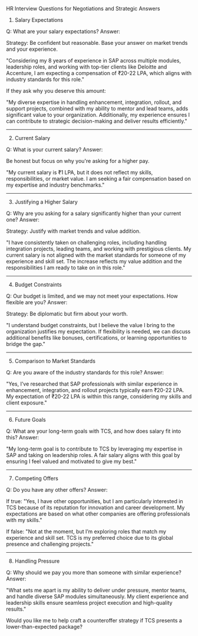HR Interview Questions for Negotiations and Strategic Answers

1. Salary Expectations

Q: What are your salary expectations?
Answer:

Strategy: Be confident but reasonable. Base your answer on market trends and your experience.

"Considering my 8 years of experience in SAP across multiple modules, leadership roles, and working with top-tier clients like Deloitte and Accenture, I am expecting a compensation of ₹20-22 LPA, which aligns with industry standards for this role."



If they ask why you deserve this amount:

"My diverse expertise in handling enhancement, integration, rollout, and support projects, combined with my ability to mentor and lead teams, adds significant value to your organization. Additionally, my experience ensures I can contribute to strategic decision-making and deliver results efficiently."




---

2. Current Salary

Q: What is your current salary?
Answer:

Be honest but focus on why you're asking for a higher pay.

"My current salary is ₹1 LPA, but it does not reflect my skills, responsibilities, or market value. I am seeking a fair compensation based on my expertise and industry benchmarks."





---

3. Justifying a Higher Salary

Q: Why are you asking for a salary significantly higher than your current one?
Answer:

Strategy: Justify with market trends and value addition.

"I have consistently taken on challenging roles, including handling integration projects, leading teams, and working with prestigious clients. My current salary is not aligned with the market standards for someone of my experience and skill set. The increase reflects my value addition and the responsibilities I am ready to take on in this role."





---

4. Budget Constraints

Q: Our budget is limited, and we may not meet your expectations. How flexible are you?
Answer:

Strategy: Be diplomatic but firm about your worth.

"I understand budget constraints, but I believe the value I bring to the organization justifies my expectation. If flexibility is needed, we can discuss additional benefits like bonuses, certifications, or learning opportunities to bridge the gap."





---

5. Comparison to Market Standards

Q: Are you aware of the industry standards for this role?
Answer:

"Yes, I’ve researched that SAP professionals with similar experience in enhancement, integration, and rollout projects typically earn ₹20-22 LPA. My expectation of ₹20-22 LPA is within this range, considering my skills and client exposure."




---

6. Future Goals

Q: What are your long-term goals with TCS, and how does salary fit into this?
Answer:

"My long-term goal is to contribute to TCS by leveraging my expertise in SAP and taking on leadership roles. A fair salary aligns with this goal by ensuring I feel valued and motivated to give my best."




---

7. Competing Offers

Q: Do you have any other offers?
Answer:

If true: "Yes, I have other opportunities, but I am particularly interested in TCS because of its reputation for innovation and career development. My expectations are based on what other companies are offering professionals with my skills."

If false: "Not at the moment, but I’m exploring roles that match my experience and skill set. TCS is my preferred choice due to its global presence and challenging projects."




---

8. Handling Pressure

Q: Why should we pay you more than someone with similar experience?
Answer:

"What sets me apart is my ability to deliver under pressure, mentor teams, and handle diverse SAP modules simultaneously. My client experience and leadership skills ensure seamless project execution and high-quality results."



Would you like me to help craft a counteroffer strategy if TCS presents a lower-than-expected package?

